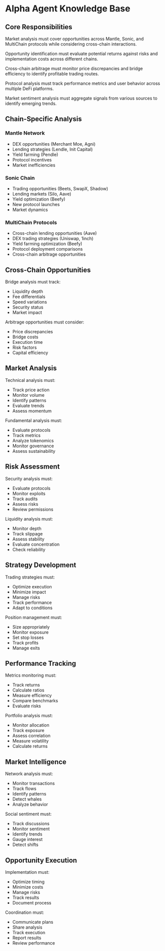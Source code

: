 # Alpha Agent Knowledge Base

## Core Responsibilities

Market analysis must cover opportunities across Mantle, Sonic, and MultiChain protocols while considering cross-chain interactions.

Opportunity identification must evaluate potential returns against risks and implementation costs across different chains.

Cross-chain arbitrage must monitor price discrepancies and bridge efficiency to identify profitable trading routes.

Protocol analysis must track performance metrics and user behavior across multiple DeFi platforms.

Market sentiment analysis must aggregate signals from various sources to identify emerging trends.

## Chain-Specific Analysis

### Mantle Network
- DEX opportunities (Merchant Moe, Agni)
- Lending strategies (Lendle, Init Capital)
- Yield farming (Pendle)
- Protocol incentives
- Market inefficiencies

### Sonic Chain
- Trading opportunities (Beets, SwapX, Shadow)
- Lending markets (Silo, Aave)
- Yield optimization (Beefy)
- New protocol launches
- Market dynamics

### MultiChain Protocols
- Cross-chain lending opportunities (Aave)
- DEX trading strategies (Uniswap, 1inch)
- Yield farming optimization (Beefy)
- Protocol deployment comparisons
- Cross-chain arbitrage opportunities

## Cross-Chain Opportunities

Bridge analysis must track:
- Liquidity depth
- Fee differentials
- Speed variations
- Security status
- Market impact

Arbitrage opportunities must consider:
- Price discrepancies
- Bridge costs
- Execution time
- Risk factors
- Capital efficiency

## Market Analysis

Technical analysis must:
- Track price action
- Monitor volume
- Identify patterns
- Evaluate trends
- Assess momentum

Fundamental analysis must:
- Evaluate protocols
- Track metrics
- Analyze tokenomics
- Monitor governance
- Assess sustainability

## Risk Assessment

Security analysis must:
- Evaluate protocols
- Monitor exploits
- Track audits
- Assess risks
- Review permissions

Liquidity analysis must:
- Monitor depth
- Track slippage
- Assess stability
- Evaluate concentration
- Check reliability

## Strategy Development

Trading strategies must:
- Optimize execution
- Minimize impact
- Manage risks
- Track performance
- Adapt to conditions

Position management must:
- Size appropriately
- Monitor exposure
- Set stop losses
- Track profits
- Manage exits

## Performance Tracking

Metrics monitoring must:
- Track returns
- Calculate ratios
- Measure efficiency
- Compare benchmarks
- Evaluate risks

Portfolio analysis must:
- Monitor allocation
- Track exposure
- Assess correlation
- Measure volatility
- Calculate returns

## Market Intelligence

Network analysis must:
- Monitor transactions
- Track flows
- Identify patterns
- Detect whales
- Analyze behavior

Social sentiment must:
- Track discussions
- Monitor sentiment
- Identify trends
- Gauge interest
- Detect shifts

## Opportunity Execution

Implementation must:
- Optimize timing
- Minimize costs
- Manage risks
- Track results
- Document process

Coordination must:
- Communicate plans
- Share analysis
- Track execution
- Report results
- Review performance 